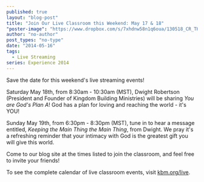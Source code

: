 ```yaml
---
published: true
layout: "blog-post"
title: "Join Our Live Classroom this Weekend: May 17 & 18"
"poster-image": "https://www.dropbox.com/s/7xhdnw58n1q6oua/130518_CR_THE_EXPERIENCE_0268.jpg"
author: "no-author"
post_types: "no-type"
date: "2014-05-16"
tags:
  - Live Streaming
series: Experience 2014
---
```


Save the date for this weekend's live streaming events!  

Saturday May 18th, from 8:30am - 10:30am (MST), Dwight Robertson (President and Founder of Kingdom Building Ministries) will be sharing *You are God's Plan A*!  God has a plan for loving and reaching the world - it's YOU!

Sunday May 19th, from 6:30pm - 8:30pm (MST), tune in to hear a message entitled, *Keeping the Main Thing the Main Thing*, from Dwight.  We pray it's a refreshing reminder that your intimacy with God is the greatest gift you will give this world.

Come to our blog site at the times listed to join the classroom, and feel free to invite your friends!

To see the complete calendar of live classroom events, visit <a href="http://www.kbm.org/live/" target="_blank">kbm.org/live</a>.
